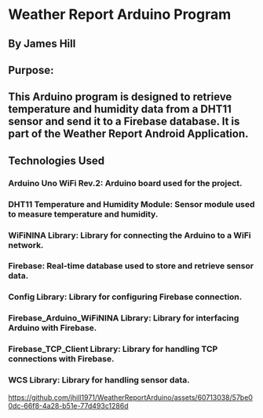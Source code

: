 # Weather Report Arduino Program
## By James Hill
## Purpose: 
## This Arduino program is designed to retrieve temperature and humidity data from a DHT11 sensor and send it to a Firebase database. It is part of the Weather Report Android Application.

## Technologies Used
### Arduino Uno WiFi Rev.2: Arduino board used for the project.
### DHT11 Temperature and Humidity Module: Sensor module used to measure temperature and humidity.
### WiFiNINA Library: Library for connecting the Arduino to a WiFi network.
### Firebase: Real-time database used to store and retrieve sensor data.
### Config Library: Library for configuring Firebase connection.
### Firebase_Arduino_WiFiNINA Library: Library for interfacing Arduino with Firebase.
### Firebase_TCP_Client Library: Library for handling TCP connections with Firebase.
### WCS Library: Library for handling sensor data.


https://github.com/jhill1971/WeatherReportArduino/assets/60713038/57be00dc-66f8-4a28-b51e-77d493c1286d

